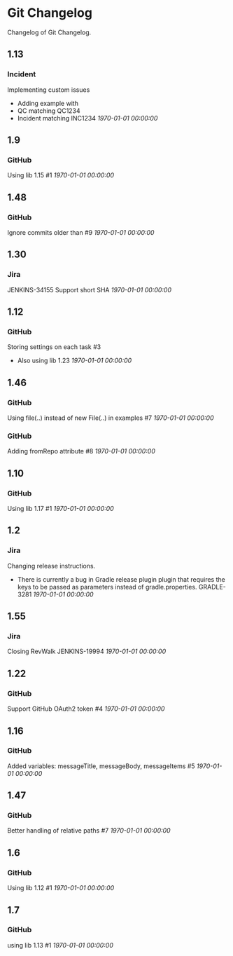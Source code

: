 
# Git Changelog

Changelog of Git Changelog.

## 1.13
### Incident
   Implementing custom issues
 * Adding example with
  * QC matching QC1234
  * Incident matching INC1234 *1970-01-01 00:00:00*



## 1.9
### GitHub
   Using lib 1.15 #1 *1970-01-01 00:00:00*



## 1.48
### GitHub
   Ignore commits older than #9 *1970-01-01 00:00:00*



## 1.30
### Jira
   JENKINS-34155 Support short SHA *1970-01-01 00:00:00*



## 1.12
### GitHub
   Storing settings on each task #3

 * Also using lib 1.23 *1970-01-01 00:00:00*



## 1.46
### GitHub
   Using file(..) instead of new File(..) in examples #7 *1970-01-01 00:00:00*


### GitHub
   Adding fromRepo attribute #8 *1970-01-01 00:00:00*



## 1.10
### GitHub
   Using lib 1.17 #1 *1970-01-01 00:00:00*



## 1.2
### Jira
   Changing release instructions.

 * There is currently a bug in Gradle release plugin plugin that requires the keys to be passed as parameters instead of gradle.properties. GRADLE-3281 *1970-01-01 00:00:00*



## 1.55
### Jira
   Closing RevWalk JENKINS-19994 *1970-01-01 00:00:00*



## 1.22
### GitHub
   Support GitHub OAuth2 token #4 *1970-01-01 00:00:00*



## 1.16
### GitHub
   Added variables: messageTitle, messageBody, messageItems #5 *1970-01-01 00:00:00*



## 1.47
### GitHub
   Better handling of relative paths #7 *1970-01-01 00:00:00*



## 1.6
### GitHub
   Using lib 1.12 #1 *1970-01-01 00:00:00*



## 1.7
### GitHub
   using lib 1.13 #1 *1970-01-01 00:00:00*



 